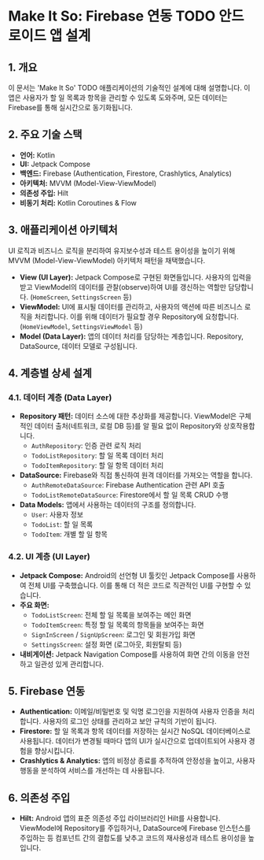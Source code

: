 # Make It So: Firebase 연동 TODO 안드로이드 앱 설계

## 1. 개요

이 문서는 'Make It So' TODO 애플리케이션의 기술적인 설계에 대해 설명합니다. 이 앱은 사용자가 할 일 목록과 항목을 관리할 수 있도록 도와주며, 모든 데이터는 Firebase를 통해 실시간으로 동기화됩니다.

## 2. 주요 기술 스택

*   **언어:** Kotlin
*   **UI:** Jetpack Compose
*   **백엔드:** Firebase (Authentication, Firestore, Crashlytics, Analytics)
*   **아키텍처:** MVVM (Model-View-ViewModel)
*   **의존성 주입:** Hilt
*   **비동기 처리:** Kotlin Coroutines & Flow

## 3. 애플리케이션 아키텍처

UI 로직과 비즈니스 로직을 분리하여 유지보수성과 테스트 용이성을 높이기 위해 MVVM (Model-View-ViewModel) 아키텍처 패턴을 채택했습니다.

*   **View (UI Layer):** Jetpack Compose로 구현된 화면들입니다. 사용자의 입력을 받고 ViewModel의 데이터를 관찰(observe)하여 UI를 갱신하는 역할만 담당합니다. (`HomeScreen`, `SettingsScreen` 등)
*   **ViewModel:** UI에 표시될 데이터를 관리하고, 사용자의 액션에 따른 비즈니스 로직을 처리합니다. 이를 위해 데이터가 필요할 경우 Repository에 요청합니다. (`HomeViewModel`, `SettingsViewModel` 등)
*   **Model (Data Layer):** 앱의 데이터 처리를 담당하는 계층입니다. Repository, DataSource, 데이터 모델로 구성됩니다.

## 4. 계층별 상세 설계

### 4.1. 데이터 계층 (Data Layer)

*   **Repository 패턴:** 데이터 소스에 대한 추상화를 제공합니다. ViewModel은 구체적인 데이터 출처(네트워크, 로컬 DB 등)를 알 필요 없이 Repository와 상호작용합니다.
    *   `AuthRepository`: 인증 관련 로직 처리
    *   `TodoListRepository`: 할 일 목록 데이터 처리
    *   `TodoItemRepository`: 할 일 항목 데이터 처리
*   **DataSource:** Firebase와 직접 통신하여 원격 데이터를 가져오는 역할을 합니다.
    *   `AuthRemoteDataSource`: Firebase Authentication 관련 API 호출
    *   `TodoListRemoteDataSource`: Firestore에서 할 일 목록 CRUD 수행
*   **Data Models:** 앱에서 사용하는 데이터의 구조를 정의합니다.
    *   `User`: 사용자 정보
    *   `TodoList`: 할 일 목록
    *   `TodoItem`: 개별 할 일 항목

### 4.2. UI 계층 (UI Layer)

*   **Jetpack Compose:** Android의 선언형 UI 툴킷인 Jetpack Compose를 사용하여 전체 UI를 구축했습니다. 이를 통해 더 적은 코드로 직관적인 UI를 구현할 수 있습니다.
*   **주요 화면:**
    *   `TodoListScreen`: 전체 할 일 목록을 보여주는 메인 화면
    *   `TodoItemScreen`: 특정 할 일 목록의 항목들을 보여주는 화면
    *   `SignInScreen` / `SignUpScreen`: 로그인 및 회원가입 화면
    *   `SettingsScreen`: 설정 화면 (로그아웃, 회원탈퇴 등)
*   **내비게이션:** Jetpack Navigation Compose를 사용하여 화면 간의 이동을 안전하고 일관성 있게 관리합니다.

## 5. Firebase 연동

*   **Authentication:** 이메일/비밀번호 및 익명 로그인을 지원하여 사용자 인증을 처리합니다. 사용자의 로그인 상태를 관리하고 보안 규칙의 기반이 됩니다.
*   **Firestore:** 할 일 목록과 항목 데이터를 저장하는 실시간 NoSQL 데이터베이스로 사용됩니다. 데이터가 변경될 때마다 앱의 UI가 실시간으로 업데이트되어 사용자 경험을 향상시킵니다.
*   **Crashlytics & Analytics:** 앱의 비정상 종료를 추적하여 안정성을 높이고, 사용자 행동을 분석하여 서비스를 개선하는 데 사용됩니다.

## 6. 의존성 주입

*   **Hilt:** Android 앱의 표준 의존성 주입 라이브러리인 Hilt를 사용합니다. ViewModel에 Repository를 주입하거나, DataSource에 Firebase 인스턴스를 주입하는 등 컴포넌트 간의 결합도를 낮추고 코드의 재사용성과 테스트 용이성을 높입니다.
